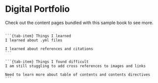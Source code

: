# Digital Portfolio

Check out the content pages bundled with this sample book to see more.

```{tableofcontents}
```

````{tab-set}
```{tab-item} Things I learned
I learned about .yml files

I learned about references and citations
```

```{tab-item} Things I found difficult
I am still stuggling to add cross references to images and links

Need to learn more about table of contents and contents directives
```
````
